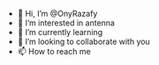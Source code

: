 - 👋 Hi, I’m @OnyRazafy
- 👀 I’m interested in antenna
- 🌱 I’m currently learning 
- 💞️ I’m looking to collaborate with you
- 📫 How to reach me

<!---
OnyRazafy/OnyRazafy is a ✨ special ✨ repository because its `README.md` (this file) appears on your GitHub profile.
You can click the Preview link to take a look at your changes.
--->
